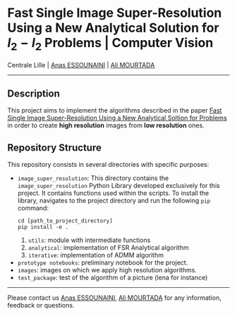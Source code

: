 # Fast Single Image Super-Resolution Using a New Analytical Solution for $l_2-l_2$ Problems | Computer Vision

Centrale Lille | [Anas ESSOUNAINI][anas-email] | [Ali MOURTADA][ali-email]

***

## Description

This project aims to implement the algorithms described in the paper [Fast Single Image Super-Resolution Using a New Analytical Soltion for Problems](documents/paper_fast_super_resolution.pdf) in order to create __high resolution__ images from __low resolution__ ones.

## Repository Structure 

This repository consists in several directories with specific purposes:

- `image_super_resolution`: This directory contains the `image_super_resolution` Python Library developed exclusively for this project. It contains functions used within the scripts. To install the library, navigates to the project directory and run the following `pip` command:
  ```Shell
  cd [path_to_project_directory]
  pip install -e .
  ```
  1. `utils`: module with intermediate functions
  2. `analytical`: implementation of FSR Analytical algorithm
  3. `iterative`: implementation of ADMM algorithm
- `prototype notebooks`: preliminary notebook for the project.
- `images`: images on which we apply high resolution algorithms.
- `test_package`: test of the algorithm of a picture (lena for instance)

---
Please contact us [Anas ESSOUNAINI][anas-email], [Ali MOURTADA][ali-email] for any information, feedback or questions.

















[anas-email]: mailto:essounaini97@gmail.com
[ali-email]: mailto:mourtada.ali1997@gmail.com 